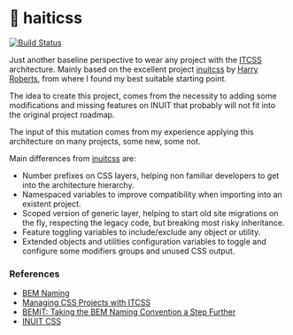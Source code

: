 # :pineapple: haiticss

[![Build Status](https://travis-ci.org/haiticss/haiticss.svg?branch=master)](https://travis-ci.org/haiticss/haiticss)

Just another baseline perspective to wear any project with the [ITCSS](http://itcss.io/) architecture. Mainly based on the excellent project [inuitcss](https://github.com/inuitcss/inuitcss) by [Harry Roberts](https://csswizardry.com/), from where I found my best suitable starting point.

The idea to create this project, comes from the necessity to adding some modifications and missing features on INUIT that probably will not fit into the original project roadmap.

The input of this mutation comes from my experience applying this architecture on many projects, some new, some not.

Main differences from [inuitcss](https://github.com/inuitcss/inuitcss) are:

* Number prefixes on CSS layers, helping non familiar developers to get into the architecture hierarchy.
* Namespaced variables to improve compatibility when importing into an existent project.
* Scoped version of generic layer, helping to start old site migrations on the fly, respecting the legacy code, but breaking most risky inheritance.
* Feature toggling variables to include/exclude any object or utility.
* Extended objects and utilities configuration variables to toggle and configure some modifiers groups and unused CSS output.

### References

* [BEM Naming](http://getbem.com/naming/)
* [Managing CSS Projects with ITCSS](https://www.youtube.com/watch?v=1OKZOV-iLj4&feature=youtu.be)
* [BEMIT: Taking the BEM Naming Convention a Step Further](https://csswizardry.com/2015/08/bemit-taking-the-bem-naming-convention-a-step-further/)
* [INUIT CSS](https://github.com/inuitcss/inuitcss)